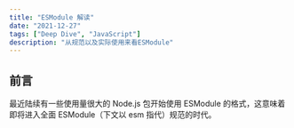 ```yaml
---
title: "ESModule 解读"
date: "2021-12-27"
tags: ["Deep Dive", "JavaScript"]
description: "从规范以及实际使用来看ESModule"
---
```


## 前言

最近陆续有一些使用量很大的 Node.js 包开始使用 ESModule 的格式，这意味着即将进入全面 ESModule（下文以 esm 指代）规范的时代。

##
